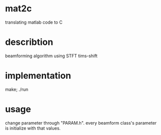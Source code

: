# mat2c
translating matlab code to C

# describtion
beamforming algorithm using STFT tims-shift

# implementation

make;
./run


# usage
change parameter through "PARAM.h". every beamform class's parameter is initialize with that values.
